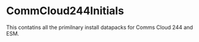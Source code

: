 # CommCloud244Initials

This contatins all the primilnary install datapacks for Comms Cloud 244 and ESM. 
